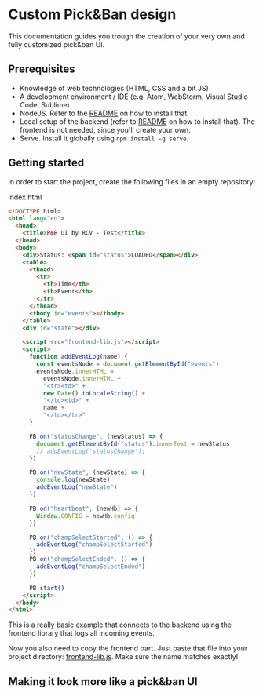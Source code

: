 # Custom Pick&Ban design

This documentation guides you trough the creation of your very own and fully customized pick&ban UI.

## Prerequisites

- Knowledge of web technologies (HTML, CSS and a bit JS)
- A development environment / IDE (e.g. Atom, WebStorm, Visual Studio Code, Sublime)
- NodeJS. Refer to the [README](README.md) on how to install that.
- Local setup of the backend (refer to [README](README.md) on how to install that). The frontend is not needed, since you'll create your own.
- Serve. Install it globally using `npm install -g serve`.

## Getting started

In order to start the project, create the following files in an empty repository:

index.html

```html
<!DOCTYPE html>
<html lang="en">
  <head>
    <title>P&B UI by RCV - Test</title>
  </head>
  <body>
    <div>Status: <span id="status">LOADED</span></div>
    <table>
      <thead>
        <tr>
          <th>Time</th>
          <th>Event</th>
        </tr>
      </thead>
      <tbody id="events"></tbody>
    </table>
    <div id="state"></div>

    <script src="frontend-lib.js"></script>
    <script>
      function addEventLog(name) {
        const eventsNode = document.getElementById("events")
        eventsNode.innerHTML =
          eventsNode.innerHTML +
          "<tr><td>" +
          new Date().toLocaleString() +
          "</td><td>" +
          name +
          "</td></tr>"
      }

      PB.on("statusChange", (newStatus) => {
        document.getElementById("status").innerText = newStatus
        // addEventLog('statusChange');
      })

      PB.on("newState", (newState) => {
        console.log(newState)
        addEventLog("newState")
      })

      PB.on("heartbeat", (newHb) => {
        Window.CONFIG = newHb.config
      })

      PB.on("champSelectStarted", () => {
        addEventLog("champSelectStarted")
      })
      PB.on("champSelectEnded", () => {
        addEventLog("champSelectEnded")
      })

      PB.start()
    </script>
  </body>
</html>
```

This is a really basic example that connects to the backend using the frontend library that logs all incoming events.

Now you also need to copy the frontend part. Just paste that file into your project directory: [frontend-lib.js](frontend/frontend-lib.js).
Make sure the name matches exactly!

## Making it look more like a pick&ban UI
